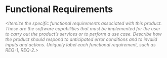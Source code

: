 # Functional Requirements

_<font color="gray">
&lt;Itemize the specific functional requirements associated with this product. These are the software capabilities that must be implemented for the user to carry out the product’s services or to perform a use case. Describe how the product should respond to anticipated error conditions and to invalid inputs and actions. Uniquely label each functional requirement, such as REQ-1, REQ-2.&gt;
</font>_


